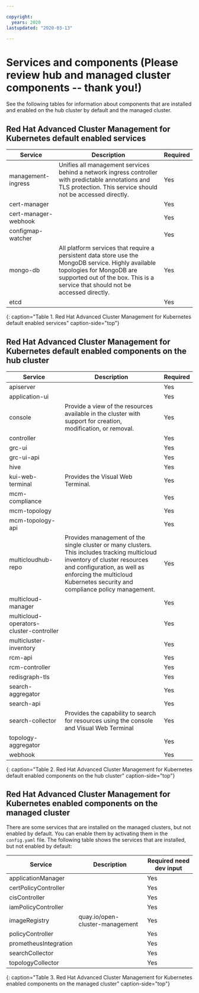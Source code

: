 ```yaml
---

copyright:
  years: 2020
lastupdated: "2020-03-13"

---
```


# Services and components (Please review hub and managed cluster components -- thank you!)

See the following tables for information about components that are installed and enabled on the hub cluster by default and the managed cluster.

## Red Hat Advanced Cluster Management for Kubernetes default enabled services

|Service|Description|Required|
|--------|-----------|-------------------|
|management-ingress|Unifies all management services behind a network ingress controller with predictable annotations and TLS protection. This service should not be accessed directly.|Yes|
|cert-manager||Yes|
|cert-manager-webhook||Yes|
|configmap-watcher||Yes|
|mongo-db|All platform services that require a persistent data store use the MongoDB service. Highly available topologies for MongoDB are supported out of the box. This is a service that should not be accessed directly.|Yes|
|etcd||Yes|
{: caption="Table 1. Red Hat Advanced Cluster Management for Kubernetes default enabled services" caption-side="top"}

## Red Hat Advanced Cluster Management for Kubernetes default enabled components on the hub cluster

|Service|Description|Required|
|--------|-----------|---------------------|
|apiserver||Yes|
|application-ui||Yes|
|console|Provide a view of the resources available in the cluster with support for creation, modification, or removal.|Yes|
|controller||Yes|
|grc-ui||Yes|
|grc-ui-api||Yes|
|hive||Yes|
|kui-web-terminal|Provides the Visual Web Terminal.|Yes|
|mcm-compliance||Yes|
|mcm-topology||Yes|
|mcm-topology-api||Yes|
|multicloudhub-repo|Provides management of the single cluster or many clusters. This includes tracking multicloud inventory of cluster resources and configuration, as well as enforcing the multicloud Kubernetes security and compliance policy management.|Yes|
|multicloud-manager||Yes|
|multicloud-operators-cluster-controller||Yes|
|multicluster-inventory||Yes|
|rcm-api||Yes|
|rcm-controller||Yes|
|redisgraph-tls||Yes|
|search-aggregator||Yes|
|search-api||Yes|
|search-collector|Provides the capability to search for resources using the console and Visual Web Terminal |Yes|
|topology-aggregator||Yes|
|webhook||Yes|
{: caption="Table 2. Red Hat Advanced Cluster Management for Kubernetes default enabled components on the hub cluster" caption-side="top"}

## Red Hat Advanced Cluster Management for Kubernetes enabled components on the managed cluster

There are some services that are installed on the managed clusters, but not enabled by default. You can enable them by activating them in the `config.yaml` file. The following table shows the services that are installed, but not enabled by default:

|Service|Description|Required need dev input|
|--------|-----------|-------------------|
|applicationManager||Yes|
|certPolicyController||Yes|
|cisController||Yes|
|iamPolicyController||Yes|
|imageRegistry|quay.io/open-cluster-management|Yes|
|policyController||Yes|
|prometheusIntegration||Yes|
|searchCollector||Yes|
|topologyCollector||Yes|
{: caption="Table 3. Red Hat Advanced Cluster Management for Kubernetes enabled components on the managed cluster" caption-side="top"}
